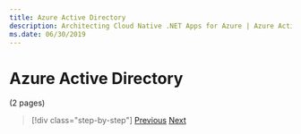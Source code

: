 ```yaml
---
title: Azure Active Directory
description: Architecting Cloud Native .NET Apps for Azure | Azure Active Directory
ms.date: 06/30/2019
---
```

# Azure Active Directory

(2 pages)



>[!div class="step-by-step"]
>[Previous](auth-in-cloud-native.md)
>[Next](identity-server.md)
